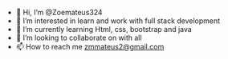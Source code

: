 - 👋 Hi, I’m @Zoemateus324
- 👀 I’m interested in learn and work with full stack development
- 🌱 I’m currently learning Html, css, bootstrap and java
- 💞️ I’m looking to collaborate on with all
- 📫 How to reach me zmmateus2@gmail.com
<!---
Zoemateus324/Zoemateus324 is a ✨ special ✨ repository because its `README.md` (this file) appears on your GitHub profile.
You can click the Preview link to take a look at your changes.
--->
